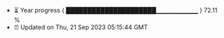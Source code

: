 - ⏳ Year progress { █████████████████████▁▁▁▁▁▁▁▁▁ } 72.11 %
- ⏰ Updated on Thu, 21 Sep 2023 05:15:44 GMT

